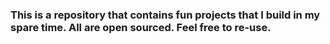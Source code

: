 ### This is a repository that contains fun projects that I build in my spare time. All are open sourced. Feel free to re-use.
